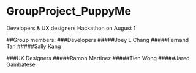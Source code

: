 # GroupProject_PuppyMe
Developers &amp; UX designers Hackathon on August 1

##Group members: 
###Developers
#####Joey L Chang
#####Fernand Tan
#####Sally Kang

###UX Designers
#####Ramon Martinez
#####Tien Wong
#####Jared Gambatese
